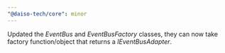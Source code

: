 ```yaml
---
"@daiso-tech/core": minor
---
```


Updated the <i>EventBus</i> and <i>EventBusFactory</i> classes, they can now take factory function/object that returns a <i>IEventBusAdapter</i>.

